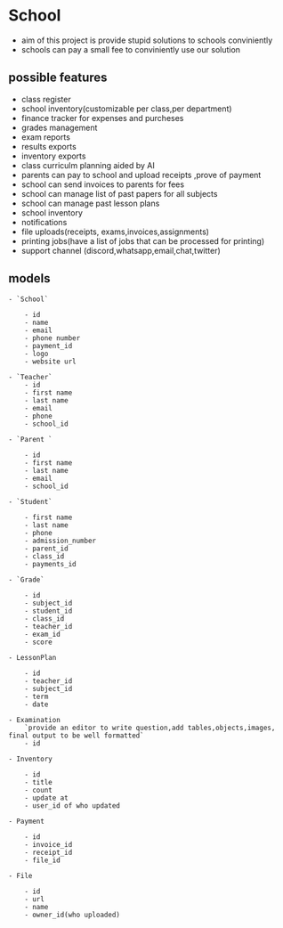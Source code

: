 # School

- aim of this project is provide stupid solutions to schools conviniently
- schools can pay a small fee to conviniently use our solution


## possible features
- class register
- school inventory(customizable per class,per department)
- finance tracker for expenses and purcheses
- grades management
- exam reports
- results exports
- inventory exports
- class curriculm planning aided by AI 
- parents can pay to school and upload receipts ,prove of payment
- school can send invoices to parents for fees
- school can manage list of past papers for all subjects
- school can manage past lesson plans
- school inventory
- notifications
- file uploads(receipts, exams,invoices,assignments)
- printing jobs(have a list of jobs that can be processed for printing)
- support channel (discord,whatsapp,email,chat,twitter)

## models

    - `School`

        - id
        - name
        - email 
        - phone number
        - payment_id
        - logo
        - website url

    - `Teacher`
        - id
        - first name
        - last name
        - email
        - phone
        - school_id

    - `Parent `

        - id
        - first name
        - last name
        - email
        - school_id

    - `Student`

        - first name
        - last name
        - phone
        - admission_number
        - parent_id
        - class_id
        - payments_id
    
    - `Grade`

        - id
        - subject_id
        - student_id
        - class_id
        - teacher_id
        - exam_id
        - score

    - LessonPlan

        - id
        - teacher_id
        - subject_id
        - term
        - date

    - Examination
        `provide an editor to write question,add tables,objects,images, final output to be well formatted`
        - id

    - Inventory 

        - id
        - title
        - count
        - update at
        - user_id of who updated

    - Payment

        - id
        - invoice_id
        - receipt_id
        - file_id
        
    - File

        - id 
        - url
        - name
        - owner_id(who uploaded)

